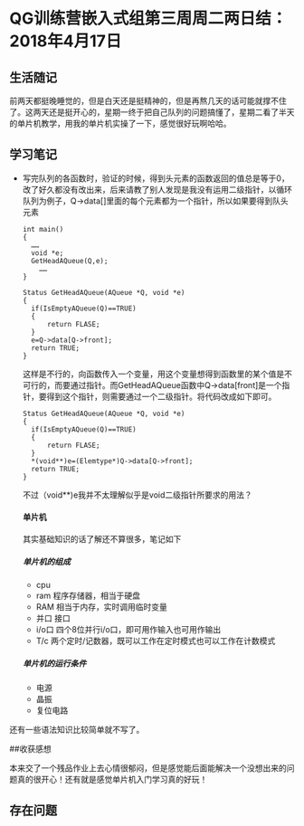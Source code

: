 # QG训练营嵌入式组第三周周二两日结：2018年4月17日

## 生活随记

​		前两天都挺晚睡觉的，但是白天还是挺精神的，但是再熬几天的话可能就撑不住了。这两天还是挺开心的，星期一终于把自己队列的问题搞懂了，星期二看了半天的单片机教学，用我的单片机实操了一下，感觉很好玩啊哈哈。

## 学习笔记

- 写完队列的各函数时，验证的时候，得到头元素的函数返回的值总是等于0，改了好久都没有改出来，后来请教了别人发现是我没有运用二级指针，以循环队列为例子，Q->data[]里面的每个元素都为一个指针，所以如果要得到队头元素

  ```  Status GetHeadAQueue(AQueue *Q, void *e)
  int main()
  {
  	……
  	void *e;
  	GetHeadAQueue(Q,e);
      ……
  }

  Status GetHeadAQueue(AQueue *Q, void *e)
  {
  	if(IsEmptyAQueue(Q)==TRUE)
  	{
  		return FLASE;
  	}
  	e=Q->data[Q->front];				
  	return TRUE;
  } 
  ```

  这样是不行的，向函数传入一个变量，用这个变量想得到函数里的某个值是不可行的，而要通过指针。而GetHeadAQueue函数中Q->data[front]是一个指针，要得到这个指针，则需要通过一个二级指针。将代码改成如下即可。

  ```  
  Status GetHeadAQueue(AQueue *Q, void *e)
  {
  	if(IsEmptyAQueue(Q)==TRUE)
  	{
  		return FLASE;
  	}
  	*(void**)e=(Elemtype*)Q->data[Q->front];								 
  	return TRUE;
  } 
  ```

  不过（void**)e我并不太理解似乎是void二级指针所要求的用法？

  #### 单片机

  其实基础知识的话了解还不算很多，笔记如下

  ##### 单片机的组成

  * cpu
  * ram 程序存储器，相当于硬盘
  *  RAM 相当于内存，实时调用临时变量
  * 并口 接口
  * i/o口 四个8位并行i/o口，即可用作输入也可用作输出
  * T/c 两个定时/记数器，既可以工作在定时模式也可以工作在计数模式

  ##### 单片机的运行条件

  * 电源
  * 晶振
  * 复位电路

还有一些语法知识比较简单就不写了。

##收获感想

​	本来交了一个残品作业上去心情很郁闷，但是感觉能后面能解决一个没想出来的问题真的很开心！还有就是感觉单片机入门学习真的好玩！

## 存在问题

​	